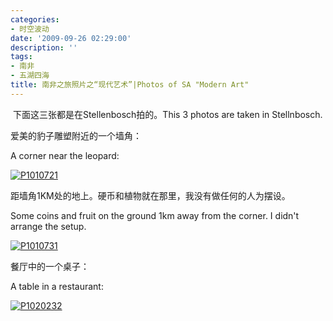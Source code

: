 ```yaml
---
categories:
- 时空波动
date: '2009-09-26 02:29:00'
description: ''
tags:
- 南非
- 五湖四海
title: 南非之旅照片之“现代艺术”|Photos of SA "Modern Art"
---
```

 下面这三张都是在Stellenbosch拍的。This 3 photos are taken in Stellnbosch.  


 爱美的豹子雕塑附近的一个墙角：

A corner near the leopard:   


 [![P1010721](http://boke9cheng.files.wordpress.com/2009/09/p1010721_thumb10.jpg "P1010721")](https://rjvapw.bay.livefilestore.com/y1m2yQC0-maWf-mZ5Gez3N1rrb4S22ipU9iuKU9sqUVjTdaIWERrqvzQBOtF54Zizn9gHD-PbboQou3Nq4zljnDTO9JuHjgX1UcOqGkmLz1eARPtJDLY9E6290jmLg_YTFxpp83F5UkGSp60UeNOGuueg/P1010721%5B12%5D.jpg) 

 距墙角1KM处的地上。硬币和植物就在那里，我没有做任何的人为摆设。

Some coins and fruit on the ground 1km away from the corner. I didn't arrange the setup.  


 [![P1010731](http://boke9cheng.files.wordpress.com/2009/09/p1010731_thumb5.jpg "P1010731")](https://rjvapw.bay.livefilestore.com/y1moMMfs7hW8ooHS01U78q0AY4ZkLATxJeBuwjzgngxY2yG9VjFVnJYbwdl3j6aOraA_tU6zwl8-qVkk6yN5m1jM22HYunWsyWtoJURxtXJLwHp6XfjpJ1vPqbnudrR1iQis0iFQFsia_wSEhFoQBlpog/P1010731%5B7%5D.jpg) 

   


 餐厅中的一个桌子：

A table in a restaurant:  


 [![P1020232](http://boke9cheng.files.wordpress.com/2009/09/p1020232_thumb8.jpg "P1020232")](https://rjvapw.bay.livefilestore.com/y1mqxMk6gxmKtcaAhiUTYlhNj1EvcmAXx3nXA4XqOkMgVBApa3-orCIBMzA1v3kGAYbN8MM9tIBkkFZx71ILgRWT1ofVxMqYYXhTQu1txIUcKk7QSGEW97Xniz_tV65z3KVN4u7CuAodyMZfyk7tABwKw/P1020232%5B10%5D.jpg)

   
   
